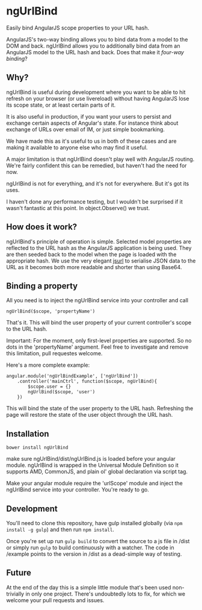 # ngUrlBind

Easily bind AngularJS scope properties to your URL hash.

AngularJS's two-way binding allows you to bind data from a model to the DOM and back. ngUrlBind allows you to additionally bind data from an AngularJS model to the URL hash and back. Does that make it *four-way binding*?

## Why?

ngUrlBind is useful during development where you want to be able to hit refresh on your browser (or use livereload) without having AngularJS lose its scope state, or at least certain parts of it.

It is also useful in production, if you want your users to persist and exchange certain aspects of Angular's state. For instance think about exchange of URLs over email of IM, or just simple bookmarking.

We have made this as it's useful to us in both of these cases and are making it available to anyone else who may find it useful.

A major limitation is that ngUrlBind doesn't play well with AngularJS routing. We're fairly confident this can be remedied, but haven't had the need for now.

ngUrlBind is not for everything, and it's not for everywhere. But it's got its uses.

I haven't done any performance testing, but I wouldn't be surprised if it wasn't fantastic at this point. In object.Observe() we trust.

## How does it work?

ngUrlBind's principle of operation is simple. Selected model properties are reflected to the URL hash as the AngularJS application is being used. They are then seeded back to the model when the page is loaded with the appropriate hash. We use the very elegant [jsurl](https://github.com/Sage/jsurl) to serialise JSON data to the URL as it becomes both more readable and shorter than using Base64.

## Binding a property

All you need is to inject the ngUrlBind service into your controller and call

`ngUrlBind($scope, 'propertyName')`

That's it. This will bind the user property of your current controller's scope to the URL hash.

Important: For the moment, only first-level properties are supported. So no dots in the 'propertyName' argument. Feel free to investigate and remove this limitation, pull requestes welcome.

Here's a more complete example:

```
angular.module('ngUrlBindExample', ['ngUrlBind'])
    .controller('mainCtrl', function($scope, ngUrlBind){
        $scope.user = {}
        ngUrlBind($scope, 'user')
    })
```

This will bind the state of the user property to the URL hash. Refreshing the page will restore the state of the user object through the URL hash.

## Installation

`bower install ngUrlBind`

make sure ngUrlBind/dist/ngUrlBind.js is loaded before your angular module. ngUrlBind is wrapped in the Universal Module Definition so it supports AMD, CommonJS, and plain ol' global declaration via script tag.

Make your angular module require the 'urlScope' module and inject the ngUrlBind service into your controller. You're ready to go.

## Development

You'll need to clone this repository, have gulp installed globally (via `npm install -g gulp`) and then run `npm install`.

Once you're set up run `gulp build` to convert the source to a js file in /dist or simply run `gulp` to build continuously with a watcher. The code in /example points to the version in /dist as a dead-simple way of testing.

## Future

At the end of the day this is a simple little module that's been used non-trivially in only one project. There's undoubtedly lots to fix, for which we welcome your pull requests and issues.
